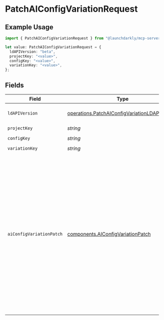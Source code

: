 # PatchAIConfigVariationRequest

## Example Usage

```typescript
import { PatchAIConfigVariationRequest } from "@launchdarkly/mcp-server/models/operations";

let value: PatchAIConfigVariationRequest = {
  ldAPIVersion: "beta",
  projectKey: "<value>",
  configKey: "<value>",
  variationKey: "<value>",
};
```

## Fields

| Field                                                                                                                                                                                                                                                                                              | Type                                                                                                                                                                                                                                                                                               | Required                                                                                                                                                                                                                                                                                           | Description                                                                                                                                                                                                                                                                                        | Example                                                                                                                                                                                                                                                                                            |
| -------------------------------------------------------------------------------------------------------------------------------------------------------------------------------------------------------------------------------------------------------------------------------------------------- | -------------------------------------------------------------------------------------------------------------------------------------------------------------------------------------------------------------------------------------------------------------------------------------------------- | -------------------------------------------------------------------------------------------------------------------------------------------------------------------------------------------------------------------------------------------------------------------------------------------------- | -------------------------------------------------------------------------------------------------------------------------------------------------------------------------------------------------------------------------------------------------------------------------------------------------- | -------------------------------------------------------------------------------------------------------------------------------------------------------------------------------------------------------------------------------------------------------------------------------------------------- |
| `ldAPIVersion`                                                                                                                                                                                                                                                                                     | [operations.PatchAIConfigVariationLDAPIVersion](../../models/operations/patchaiconfigvariationldapiversion.md)                                                                                                                                                                                     | :heavy_check_mark:                                                                                                                                                                                                                                                                                 | Version of the endpoint.                                                                                                                                                                                                                                                                           |                                                                                                                                                                                                                                                                                                    |
| `projectKey`                                                                                                                                                                                                                                                                                       | *string*                                                                                                                                                                                                                                                                                           | :heavy_check_mark:                                                                                                                                                                                                                                                                                 | N/A                                                                                                                                                                                                                                                                                                |                                                                                                                                                                                                                                                                                                    |
| `configKey`                                                                                                                                                                                                                                                                                        | *string*                                                                                                                                                                                                                                                                                           | :heavy_check_mark:                                                                                                                                                                                                                                                                                 | N/A                                                                                                                                                                                                                                                                                                |                                                                                                                                                                                                                                                                                                    |
| `variationKey`                                                                                                                                                                                                                                                                                     | *string*                                                                                                                                                                                                                                                                                           | :heavy_check_mark:                                                                                                                                                                                                                                                                                 | N/A                                                                                                                                                                                                                                                                                                |                                                                                                                                                                                                                                                                                                    |
| `aiConfigVariationPatch`                                                                                                                                                                                                                                                                           | [components.AIConfigVariationPatch](../../models/components/aiconfigvariationpatch.md)                                                                                                                                                                                                             | :heavy_minus_sign:                                                                                                                                                                                                                                                                                 | AI Config variation object to update                                                                                                                                                                                                                                                               | {<br/>"instructions": "instructions",<br/>"name": "name",<br/>"description": "description",<br/>"messages": [<br/>{<br/>"role": "role",<br/>"content": "content"<br/>},<br/>{<br/>"role": "role",<br/>"content": "content"<br/>}<br/>],<br/>"comment": "comment",<br/>"model": "{}",<br/>"published": true,<br/>"state": "state",<br/>"modelConfigKey": "modelConfigKey"<br/>} |